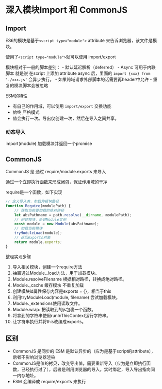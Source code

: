# 深入模块Import 和 CommonJS

## Import
ES6的模块是基于`<script type="module">` attribute 来告诉浏览器，该文件是模块。

使用了`<script type="module">`就可以使用 import/export 

模块相对于一般的脚本差别：
    - 默认延迟解析（deferred）
    - Async 可用于内联脚本 就是说 在script 上添加 attribute async 后，里面的 `import {xxx} from './xxx.js'` 会异步执行。
    - 如果跨域请求外部脚本的话需要再header中允许
    - 重复的模块脚本会被忽略

ESM的特性
- 有自己的作用域，可以使用 `import/export` 交换功能
- 始终 严格模式 
- 值会执行一次。导出仅创建一次，然后在导入之间共享。

### 动态导入

import(module) 加载模块并返回一个promise 

## CommonJS
CommonJS 是 通过 require/module.exports 来导入

通过一个立即执行函数来形成闭包，保证作用域的干净

require是一个函数，如下实现
``` js
// 定义导入类，参数为模块路径
function Require(modulePath) {
    // 获取当前要加载的绝对路径
    let absPathname = path.resolve(__dirname, modulePath);
    // 创建模块，新建Module实例
    const module = new Module(absPathname);
    // 加载当前模块
    tryModuleLoad(module);
    // 返回exports对象
    return module.exports;
}
```

整理实现步骤
1. 导入相关模块，创建一个require方法
2. 抽离通过Module._load方法，用于加载模块。
3. Module.resolveFilename 根据相对路径，转换成绝对路径。
4. Module._cache 缓存模块 不重复加载
5. 创建模块id属性保存内容是exports = {}，相当于this
6. 利用tryModuleLoad(module, filename) 尝试加载模块。
7. Module._extensions使用读取文件。
8. Module.wrap: 把读取到的js包裹一个函数。
9. 将拿到的字符串使用runInThisContext运行字符串。
10. 让字符串执行并将this改编成exports。

## 区别
- CommonJS 是同步的 ESM 是默认异步的（应为是基于script的attribute），后者不影响浏览器渲染
- CommonJS是值的拷贝，改变导出值，需要重新导入（应为是立即执行函数，已经执行过了），后者是利用浏览器的导入，实时绑定，导入导出指向同一内存地址。
- ESM 会编译成 require/exports 来执行 

